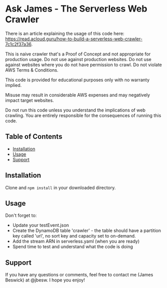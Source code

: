 # Ask James - The Serverless Web Crawler

There is an article explaining the usage of this code here: https://read.acloud.guru/how-to-build-a-serverless-web-crawler-7c1c2f37a36.

This is naive crawler that's a Proof of Concept and not appropriate for production usage. Do not use against production websites. Do not use against websites where you do not have permission to crawl. Do not violate AWS Terms & Conditions.

This code is provided for educational purposes only with no warranty implied. 

Misuse may result in considerable AWS expenses and may negatively impact target websites.

Do not run this code unless you understand the implications of web crawling. You are entirely responsible for the consequences of running this code.

## Table of Contents

- [Installation](#installation)
- [Usage](#usage)
- [Support](#support)

## Installation

Clone and ```npm install``` in your downloaded directory.

## Usage

Don't forget to:

- Update your testEvent.json
- Create the DynamoDB table 'crawler' - the table should have a partition key called 'url', no sort key and capacity set to on-demand.
- Add the stream ARN in serverless.yaml (when you are ready)
- Spend time to test and understand what the code is doing

## Support

If you have any questions or comments, feel free to contact me (James Beswick) at @jbesw. I hope you enjoy!
